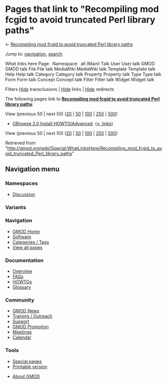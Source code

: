 <div id="mw-page-base" class="noprint">

</div>

<div id="mw-head-base" class="noprint">

</div>

<div id="content" class="mw-body" role="main">

<span id="top"></span>

<div id="mw-js-message" style="display:none;">

</div>



# <span dir="auto">Pages that link to "Recompiling mod fcgid to avoid truncated Perl library paths"</span>

<div id="bodyContent">

<div id="contentSub">

← [Recompiling mod fcgid to avoid truncated Perl library
paths](/wiki/Recompiling_mod_fcgid_to_avoid_truncated_Perl_library_paths "Recompiling mod fcgid to avoid truncated Perl library paths")

</div>

<div id="jump-to-nav" class="mw-jump">

Jump to: [navigation](#mw-navigation), [search](#p-search)

</div>

<div id="mw-content-text">

What links here Page:  Namespace:  all (Main) Talk User User talk GMOD
GMOD talk File File talk MediaWiki MediaWiki talk Template Template talk
Help Help talk Category Category talk Property Property talk Type Type
talk Form Form talk Concept Concept talk Filter Filter talk Widget
Widget talk

Filters
[Hide](/mediawiki/index.php?title=Special:WhatLinksHere/Recompiling_mod_fcgid_to_avoid_truncated_Perl_library_paths&hidetrans=1 "Special:WhatLinksHere/Recompiling mod fcgid to avoid truncated Perl library paths")
transclusions \|
[Hide](/mediawiki/index.php?title=Special:WhatLinksHere/Recompiling_mod_fcgid_to_avoid_truncated_Perl_library_paths&hidelinks=1 "Special:WhatLinksHere/Recompiling mod fcgid to avoid truncated Perl library paths")
links \|
[Hide](/mediawiki/index.php?title=Special:WhatLinksHere/Recompiling_mod_fcgid_to_avoid_truncated_Perl_library_paths&hideredirs=1 "Special:WhatLinksHere/Recompiling mod fcgid to avoid truncated Perl library paths")
redirects

The following pages link to **[Recompiling mod fcgid to avoid truncated
Perl library
paths](/wiki/Recompiling_mod_fcgid_to_avoid_truncated_Perl_library_paths "Recompiling mod fcgid to avoid truncated Perl library paths")**:

View (previous 50 \| next 50)
([20](/mediawiki/index.php?title=Special:WhatLinksHere/Recompiling_mod_fcgid_to_avoid_truncated_Perl_library_paths&limit=20 "Special:WhatLinksHere/Recompiling mod fcgid to avoid truncated Perl library paths")
\|
[50](/mediawiki/index.php?title=Special:WhatLinksHere/Recompiling_mod_fcgid_to_avoid_truncated_Perl_library_paths&limit=50 "Special:WhatLinksHere/Recompiling mod fcgid to avoid truncated Perl library paths")
\|
[100](/mediawiki/index.php?title=Special:WhatLinksHere/Recompiling_mod_fcgid_to_avoid_truncated_Perl_library_paths&limit=100 "Special:WhatLinksHere/Recompiling mod fcgid to avoid truncated Perl library paths")
\|
[250](/mediawiki/index.php?title=Special:WhatLinksHere/Recompiling_mod_fcgid_to_avoid_truncated_Perl_library_paths&limit=250 "Special:WhatLinksHere/Recompiling mod fcgid to avoid truncated Perl library paths")
\|
[500](/mediawiki/index.php?title=Special:WhatLinksHere/Recompiling_mod_fcgid_to_avoid_truncated_Perl_library_paths&limit=500 "Special:WhatLinksHere/Recompiling mod fcgid to avoid truncated Perl library paths"))

- [GBrowse 2.0 Install
  HOWTO/Advanced](/wiki/GBrowse_2.0_Install_HOWTO/Advanced "GBrowse 2.0 Install HOWTO/Advanced")
  ‎ <span class="mw-whatlinkshere-tools">([←
  links](/mediawiki/index.php?title=Special:WhatLinksHere&target=GBrowse+2.0+Install+HOWTO%2FAdvanced "Special:WhatLinksHere"))</span>

View (previous 50 \| next 50)
([20](/mediawiki/index.php?title=Special:WhatLinksHere/Recompiling_mod_fcgid_to_avoid_truncated_Perl_library_paths&limit=20 "Special:WhatLinksHere/Recompiling mod fcgid to avoid truncated Perl library paths")
\|
[50](/mediawiki/index.php?title=Special:WhatLinksHere/Recompiling_mod_fcgid_to_avoid_truncated_Perl_library_paths&limit=50 "Special:WhatLinksHere/Recompiling mod fcgid to avoid truncated Perl library paths")
\|
[100](/mediawiki/index.php?title=Special:WhatLinksHere/Recompiling_mod_fcgid_to_avoid_truncated_Perl_library_paths&limit=100 "Special:WhatLinksHere/Recompiling mod fcgid to avoid truncated Perl library paths")
\|
[250](/mediawiki/index.php?title=Special:WhatLinksHere/Recompiling_mod_fcgid_to_avoid_truncated_Perl_library_paths&limit=250 "Special:WhatLinksHere/Recompiling mod fcgid to avoid truncated Perl library paths")
\|
[500](/mediawiki/index.php?title=Special:WhatLinksHere/Recompiling_mod_fcgid_to_avoid_truncated_Perl_library_paths&limit=500 "Special:WhatLinksHere/Recompiling mod fcgid to avoid truncated Perl library paths"))

</div>

<div class="printfooter">

Retrieved from
"<http://gmod.org/wiki/Special:WhatLinksHere/Recompiling_mod_fcgid_to_avoid_truncated_Perl_library_paths>"

</div>

<div id="catlinks" class="catlinks catlinks-allhidden">

</div>

<div class="visualClear">

</div>

</div>

</div>

<div id="mw-navigation">

## Navigation menu

<div id="mw-head">



<div id="left-navigation">

<div id="p-namespaces" class="vectorTabs" role="navigation"
aria-labelledby="p-namespaces-label">

### Namespaces


- <span id="ca-talk"><a
  href="/mediawiki/index.php?title=Talk:Recompiling_mod_fcgid_to_avoid_truncated_Perl_library_paths&amp;action=edit&amp;redlink=1"
  accesskey="t"
  title="Discussion about the content page [t]">Discussion</a></span>

</div>

<div id="p-variants" class="vectorMenu emptyPortlet" role="navigation"
aria-labelledby="p-variants-label">

### 

### Variants[](#)

<div class="menu">

</div>

</div>

</div>





</div>

</div>

</div>

<div id="mw-panel">

<div id="p-logo" role="banner">

<a href="/wiki/Main_Page"
style="background-image: url(http://gmod.org/images/GMOD-cogs.png);"
title="Visit the main page"></a>

</div>

<div id="p-Navigation" class="portal" role="navigation"
aria-labelledby="p-Navigation-label">

### Navigation

<div class="body">

- <span id="n-GMOD-Home">[GMOD Home](/wiki/Main_Page)</span>
- <span id="n-Software">[Software](/wiki/GMOD_Components)</span>
- <span id="n-Categories-.2F-Tags">[Categories /
  Tags](/wiki/Categories)</span>
- <span id="n-View-all-pages">[View all
  pages](/wiki/Special:AllPages)</span>

</div>

</div>

<div id="p-Documentation" class="portal" role="navigation"
aria-labelledby="p-Documentation-label">

### Documentation

<div class="body">

- <span id="n-Overview">[Overview](/wiki/Overview)</span>
- <span id="n-FAQs">[FAQs](/wiki/Category:FAQ)</span>
- <span id="n-HOWTOs">[HOWTOs](/wiki/Category:HOWTO)</span>
- <span id="n-Glossary">[Glossary](/wiki/Glossary)</span>

</div>

</div>

<div id="p-Community" class="portal" role="navigation"
aria-labelledby="p-Community-label">

### Community

<div class="body">

- <span id="n-GMOD-News">[GMOD News](/wiki/GMOD_News)</span>
- <span id="n-Training-.2F-Outreach">[Training /
  Outreach](/wiki/Training_and_Outreach)</span>
- <span id="n-Support">[Support](/wiki/Support)</span>
- <span id="n-GMOD-Promotion">[GMOD
  Promotion](/wiki/GMOD_Promotion)</span>
- <span id="n-Meetings">[Meetings](/wiki/Meetings)</span>
- <span id="n-Calendar">[Calendar](/wiki/Calendar)</span>

</div>

</div>

<div id="p-tb" class="portal" role="navigation"
aria-labelledby="p-tb-label">

### Tools

<div class="body">

- <span id="t-specialpages"><a href="/wiki/Special:SpecialPages" accesskey="q"
  title="A list of all special pages [q]">Special pages</a></span>
- <span id="t-print"><a
  href="/mediawiki/index.php?title=Special:WhatLinksHere/Recompiling_mod_fcgid_to_avoid_truncated_Perl_library_paths&amp;printable=yes"
  rel="alternate" accesskey="p"
  title="Printable version of this page [p]">Printable version</a></span>

</div>

</div>

</div>

</div>

<div id="footer" role="contentinfo">

- <span id="footer-places-about">[About
  GMOD](/wiki/GMOD:About "GMOD:About")</span>

<!-- -->






</div>

